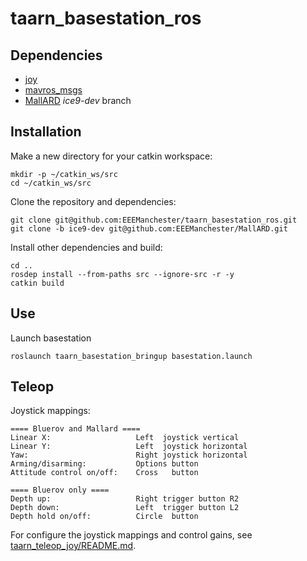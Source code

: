 # taarn_basestation_ros

## Dependencies
- [joy](https://github.com/ros-drivers/joystick_drivers)
- [mavros_msgs](https://github.com/mavlink/mavros)
- [MallARD](https://github.com/EEEManchester/MallARD/tree/ice9-dev) _ice9-dev_ branch

## Installation
Make a new directory for your catkin workspace:
```
mkdir -p ~/catkin_ws/src
cd ~/catkin_ws/src
```
Clone the repository and dependencies:
```
git clone git@github.com:EEEManchester/taarn_basestation_ros.git
git clone -b ice9-dev git@github.com:EEEManchester/MallARD.git
```
Install other dependencies and build:
```
cd ..
rosdep install --from-paths src --ignore-src -r -y
catkin build
```

## Use
Launch basestation
```
roslaunch taarn_basestation_bringup basestation.launch
```

## Teleop
Joystick mappings:
```
==== Bluerov and Mallard ====
Linear X:                   Left  joystick vertical
Linear Y:                   Left  joystick horizontal
Yaw:                        Right joystick horizontal
Arming/disarming:           Options button
Attitude control on/off:    Cross   button

==== Bluerov only ====
Depth up:                   Right trigger button R2
Depth down:                 Left  trigger button L2
Depth hold on/off:          Circle  button
```

For configure the joystick mappings and control gains, see [taarn_teleop_joy/README.md](taarn_teleop_joy/README.md).
